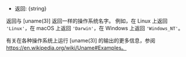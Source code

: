 <!-- YAML
added: v0.3.3
-->

* 返回: {string}

返回与 [uname(3)] 返回一样的操作系统名字。
例如，在 Linux 上返回 `'Linux'`，在 macOS 上返回 `'Darwin'`，在 Windows 上返回 `'Windows_NT'`。

有关在各种操作系统上运行 [uname(3)] 的输出的更多信息，参阅 https://en.wikipedia.org/wiki/Uname#Examples。

